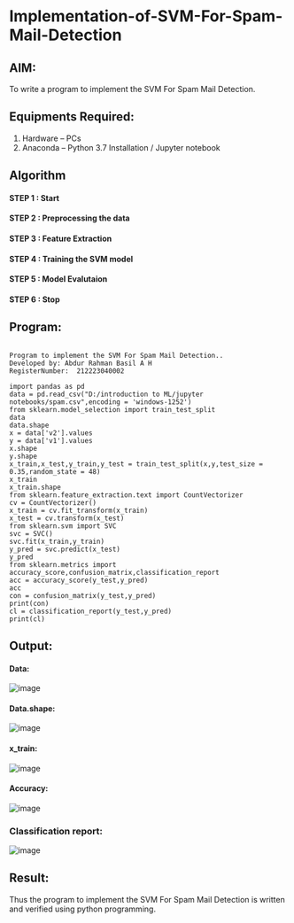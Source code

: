 # Implementation-of-SVM-For-Spam-Mail-Detection

## AIM:
To write a program to implement the SVM For Spam Mail Detection.

## Equipments Required:
1. Hardware – PCs
2. Anaconda – Python 3.7 Installation / Jupyter notebook

## Algorithm
#### STEP 1 : Start
#### STEP 2 : Preprocessing the data
#### STEP 3 : Feature Extraction
#### STEP 4 : Training the SVM model
#### STEP 5 : Model Evalutaion
#### STEP 6 : Stop

## Program:
```

Program to implement the SVM For Spam Mail Detection..
Developed by: Abdur Rahman Basil A H 
RegisterNumber:  212223040002

```
```
import pandas as pd
data = pd.read_csv("D:/introduction to ML/jupyter notebooks/spam.csv",encoding = 'windows-1252')
from sklearn.model_selection import train_test_split
data
data.shape
x = data['v2'].values
y = data['v1'].values
x.shape
y.shape
x_train,x_test,y_train,y_test = train_test_split(x,y,test_size = 0.35,random_state = 48)
x_train
x_train.shape
from sklearn.feature_extraction.text import CountVectorizer
cv = CountVectorizer()
x_train = cv.fit_transform(x_train)
x_test = cv.transform(x_test)
from sklearn.svm import SVC
svc = SVC()
svc.fit(x_train,y_train)
y_pred = svc.predict(x_test)
y_pred
from sklearn.metrics import accuracy_score,confusion_matrix,classification_report
acc = accuracy_score(y_test,y_pred)
acc
con = confusion_matrix(y_test,y_pred)
print(con)
cl = classification_report(y_test,y_pred)
print(cl)
```

## Output:
#### Data:
![image](https://github.com/arbasil05/Implementation-of-SVM-For-Spam-Mail-Detection/assets/144218037/ac883980-2ee2-46fd-8cdb-82f067a463c1)
#### Data.shape:
![image](https://github.com/arbasil05/Implementation-of-SVM-For-Spam-Mail-Detection/assets/144218037/4b708069-05fb-481c-953a-1ccd957688e3)
#### x_train:
![image](https://github.com/arbasil05/Implementation-of-SVM-For-Spam-Mail-Detection/assets/144218037/083bd74b-bfa1-4d51-b55e-6c7fe12064f5)
#### Accuracy:
![image](https://github.com/arbasil05/Implementation-of-SVM-For-Spam-Mail-Detection/assets/144218037/ed95afb6-055d-478f-84b9-07d628180b3c)
### Classification report:
![image](https://github.com/arbasil05/Implementation-of-SVM-For-Spam-Mail-Detection/assets/144218037/b699b079-ded5-42e7-8ad6-2688df23694f)





## Result:
Thus the program to implement the SVM For Spam Mail Detection is written and verified using python programming.
